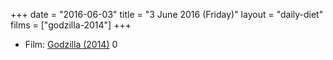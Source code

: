+++
date = "2016-06-03"
title = "3 June 2016 (Friday)"
layout = "daily-diet"
films = ["godzilla-2014"]
+++


* Film: [Godzilla (2014)](/films/godzilla-2014) 0